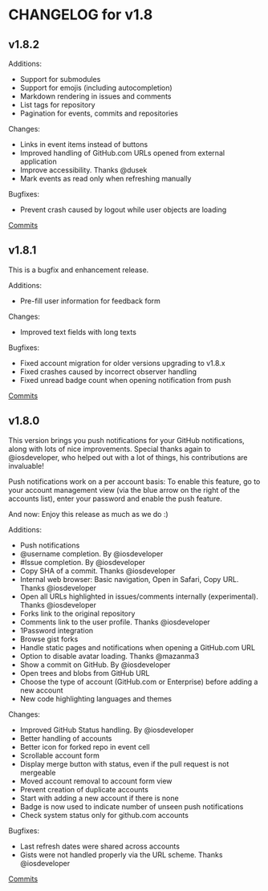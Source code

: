 # CHANGELOG for v1.8

## v1.8.2

Additions:

* Support for submodules
* Support for emojis (including autocompletion)
* Markdown rendering in issues and comments
* List tags for repository
* Pagination for events, commits and repositories

Changes:

* Links in event items instead of buttons
* Improved handling of GitHub.com URLs opened from external application
* Improve accessibility. Thanks @dusek
* Mark events as read only when refreshing manually

Bugfixes:

* Prevent crash caused by logout while user objects are loading

[Commits](https://github.com/dennisreimann/ioctocat/compare/v1.8.1...HEAD)

## v1.8.1

This is a bugfix and enhancement release.

Additions:

* Pre-fill user information for feedback form

Changes:

* Improved text fields with long texts

Bugfixes:

* Fixed account migration for older versions upgrading to v1.8.x
* Fixed crashes caused by incorrect observer handling
* Fixed unread badge count when opening notification from push

[Commits](https://github.com/dennisreimann/ioctocat/compare/v1.8.0...v1.8.1)

## v1.8.0

This version brings you push notifications for your GitHub notifications, along with lots of nice improvements.
Special thanks again to @iosdeveloper, who helped out with a lot of things, his contributions are invaluable!

Push notifications work on a per account basis: To enable this feature, go to your account management view (via the blue arrow on the right of the accounts list), enter your password and enable the push feature.

And now: Enjoy this release as much as we do :)

Additions:

* Push notifications
* @username completion. By @iosdeveloper
* #Issue completion. By @iosdeveloper
* Copy SHA of a commit. Thanks @iosdeveloper
* Internal web browser: Basic navigation, Open in Safari, Copy URL. Thanks @iosdeveloper
* Open all URLs highlighted in issues/comments internally (experimental). Thanks @iosdeveloper
* Forks link to the original repository
* Comments link to the user profile. Thanks @iosdeveloper
* 1Password integration
* Browse gist forks
* Handle static pages and notifications when opening a GitHub.com URL
* Option to disable avatar loading. Thanks @mazanma3
* Show a commit on GitHub. By @iosdeveloper
* Open trees and blobs from GitHub URL
* Choose the type of account (GitHub.com or Enterprise) before adding a new account
* New code highlighting languages and themes

Changes:

* Improved GitHub Status handling. By @iosdeveloper
* Better handling of accounts
* Better icon for forked repo in event cell
* Scrollable account form
* Display merge button with status, even if the pull request is not mergeable
* Moved account removal to account form view
* Prevent creation of duplicate accounts
* Start with adding a new account if there is none
* Badge is now used to indicate number of unseen push notifications
* Check system status only for github.com accounts

Bugfixes:

* Last refresh dates were shared across accounts
* Gists were not handled properly via the URL scheme. Thanks @iosdeveloper

[Commits](https://github.com/dennisreimann/ioctocat/compare/v1.7.8...v1.8.0)
